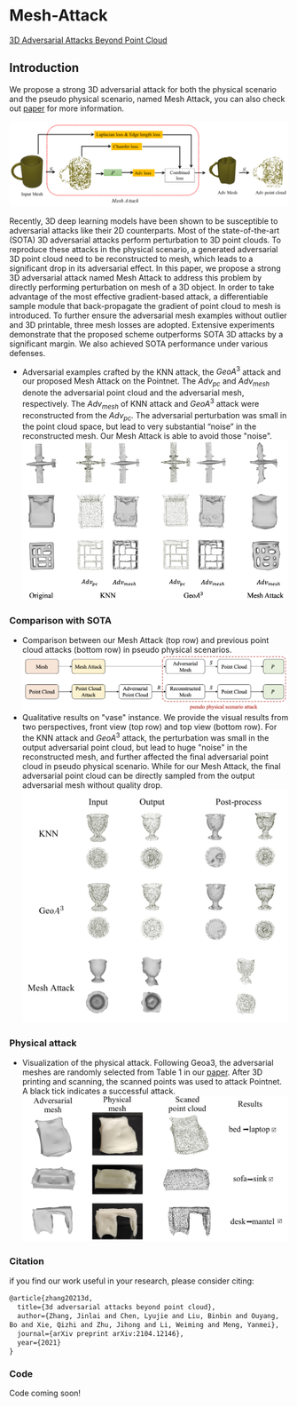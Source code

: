 # Mesh-Attack
[3D Adversarial Attacks Beyond Point Cloud ](https://arxiv.org/abs/2104.12146.pdf)

## Introduction

We propose a strong 3D adversarial attack for both the physical scenario and the pseudo physical scenario, named Mesh Attack, you can also check out [paper](https://arxiv.org/pdf/2104.12146.pdf) for more information.

![pipline](figs/attack_pipeline.png)

Recently, 3D deep learning models have been shown to be susceptible to adversarial attacks like their 2D counterparts. Most of the state-of-the-art (SOTA) 3D adversarial attacks perform perturbation to 3D point clouds. To reproduce these attacks in the physical scenario, a generated adversarial 3D point cloud need to be reconstructed to mesh, which leads to a significant drop in its adversarial effect. In this paper, we propose a strong 3D adversarial attack named Mesh Attack to address this problem by directly performing perturbation on mesh of a 3D object. In order to take advantage of the most effective gradient-based attack, a differentiable sample module that back-propagate the gradient of point cloud to mesh is introduced. To further ensure the adversarial mesh examples without outlier and 3D printable, three mesh losses are adopted. Extensive experiments demonstrate that the proposed scheme outperforms SOTA 3D attacks by a significant margin. We also achieved SOTA performance under various defenses. 

* Adversarial examples crafted by the KNN attack, the $GeoA^3$ attack and our proposed Mesh Attack on the Pointnet. The $Adv_{pc}$ and $Adv_{mesh}$ denote the adversarial point cloud and the adversarial mesh, respectively. The $Adv_{mesh}$ of KNN attack and $GeoA^3$ attack were reconstructed from the $Adv_{pc}$. The adversarial perturbation
was small in the point cloud space, but lead to very substantial “noise” in the reconstructed mesh. Our Mesh Attack is able to avoid those "noise".![compare](figs/final_bigcompare2.png)

### Comparison with SOTA
* Comparison between our Mesh Attack (top row) and previous point cloud attacks (bottom row) in pseudo physical scenarios.
![method](figs/main_diff2.png)
* Qualitative results on "vase" instance. We provide the visual results from two perspectives, front view (top row) and top view (bottom row). For the KNN attack and $GeoA^3$ attack, the perturbation was small in the output adversarial point cloud, but lead to huge "noise" in the reconstructed mesh, and further affected the final adversarial point cloud in pseudo physical scenario. While for our Mesh Attack, the final adversarial point cloud can be directly sampled from the output adversarial mesh without quality drop.
![method](figs/fig10_compare2.png)

### Physical attack
* Visualization of the physical attack. Following Geoa3, the adversarial meshes are randomly selected from Table 1 in our [paper](https://arxiv.org/pdf/2104.12146.pdf). After 3D printing and scanning, the scanned points was used to attack Pointnet. A black tick indicates a successful attack.
![physical](figs/physical3.png)


### Citation

if you find our work useful in your research, please consider citing:

```
@article{zhang20213d,
  title={3d adversarial attacks beyond point cloud},
  author={Zhang, Jinlai and Chen, Lyujie and Liu, Binbin and Ouyang, Bo and Xie, Qizhi and Zhu, Jihong and Li, Weiming and Meng, Yanmei},
  journal={arXiv preprint arXiv:2104.12146},
  year={2021}
}
```




### Code
Code coming soon!

